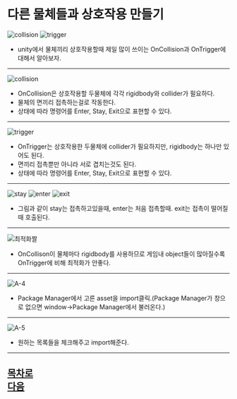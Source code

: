 다른 물체들과 상호작용 만들기
=======================
![collision](https://github.com/isp829/HU/blob/master/images/lecture3/3-3/3-3-1.PNG)
![trigger](https://github.com/isp829/HU/blob/master/images/lecture3/3-3/3-3-2.PNG)  
* unity에서 물체끼리 상호작용할때 제일 많이 쓰이는 OnCollision과 OnTrigger에 대해서 알아보자.  
---------------------------------------------------  
![collision](https://github.com/isp829/HU/blob/master/images/lectureA/A-1.png)
* OnCollision은 상호작용할 두물체에 각각 rigidbody와 collider가 필요하다.
* 물체의 면끼리 접촉하는걸로 작동한다.  
* 상태에 따라 명령어를 Enter, Stay, Exit으로 표현할 수 있다.  
--------------------------------------------------------------------------------------    
![trigger](https://github.com/isp829/HU/blob/master/images/lectureA/A-2.png)   
* OnTrigger는 상호작용한 두물체에 collider가 필요하지만, rigidbody는 하나만 있어도 된다.  
* 면끼리 접촉뿐만 아니라 서로 겹치는것도 된다.  
* 상태에 따라 명령어를 Enter, Stay, Exit으로 표현할 수 있다.  
------------------------------------------------------------- 
![stay](https://github.com/isp829/HU/blob/master/images/lectureA/A-3.png)
![enter](https://github.com/isp829/HU/blob/master/images/lectureA/A-3.png)
![exit](https://github.com/isp829/HU/blob/master/images/lectureA/A-3.png) 
* 그림과 같이 stay는 접촉하고있을때, enter는 처음 접촉할때. exit는 접촉이 떨어질때 호출된다.  
-------------------------------------------------------------    
![최적화짤](https://github.com/isp829/HU/blob/master/images/lectureA/A-3.png) 
* OnCollison이 물체마다 rigidbody를 사용하므로 게임내 object들이 많아질수록 OnTrigger에 비해 최적화가 안좋다.   
-------------------------------------------------------------    
![A-4](https://github.com/isp829/HU/blob/master/images/lectureA/A-4.png)   
* Package Manager에서 고른 asset을 import클릭.(Package Manager가 창으로 없으면 window->Package Manager에서 불러온다.)  
------------------  
![A-5](https://github.com/isp829/HU/blob/master/images/lectureA/A-5.png)   
* 원하는 목록들을 체크해주고 import해준다.  
-------------------------------------------------------------   

[목차로](https://github.com/isp829/HU/blob/master/README.md)  
[다음](https://github.com/isp829/HU/blob/master/lecture/lecture3-1.md)  
-----------------------------
    

